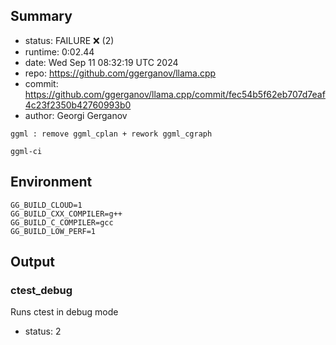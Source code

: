 ## Summary

- status:  FAILURE ❌ (2)
- runtime: 0:02.44
- date:    Wed Sep 11 08:32:19 UTC 2024
- repo:    https://github.com/ggerganov/llama.cpp
- commit:  https://github.com/ggerganov/llama.cpp/commit/fec54b5f62eb707d7eaf4c23f2350b42760993b0
- author:  Georgi Gerganov
```
ggml : remove ggml_cplan + rework ggml_cgraph

ggml-ci
```

## Environment

```
GG_BUILD_CLOUD=1
GG_BUILD_CXX_COMPILER=g++
GG_BUILD_C_COMPILER=gcc
GG_BUILD_LOW_PERF=1
```

## Output

### ctest_debug

Runs ctest in debug mode
- status: 2
```

```

